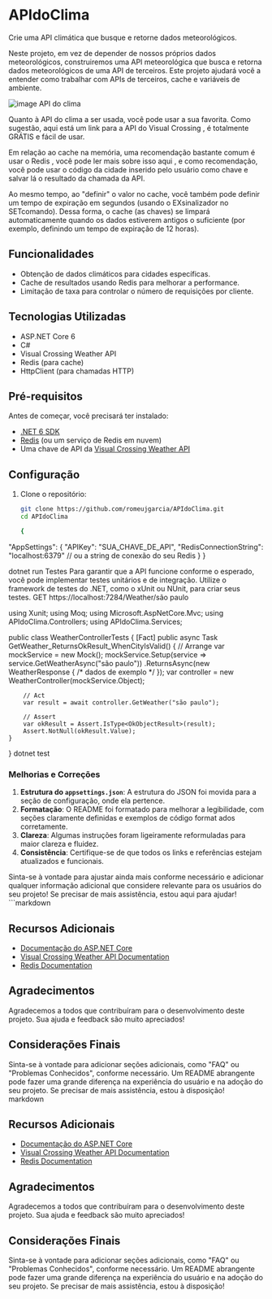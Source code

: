 # APIdoClima

Crie uma API climática que busque e retorne dados meteorológicos.

Neste projeto, em vez de depender de nossos próprios dados meteorológicos, construiremos uma API meteorológica que busca e retorna dados meteorológicos de uma API de terceiros. Este projeto ajudará você a entender como trabalhar com APIs de terceiros, cache e variáveis ​​de ambiente.


![image](https://github.com/user-attachments/assets/0cb14d65-7f35-4dad-919f-4ac62f1eaed5)
API do clima

Quanto à API do clima a ser usada, você pode usar a sua favorita. Como sugestão, aqui está um link para a API do Visual Crossing , é totalmente GRÁTIS e fácil de usar.

Em relação ao cache na memória, uma recomendação bastante comum é usar o Redis , você pode ler mais sobre isso aqui , e como recomendação, você pode usar o código da cidade inserido pelo usuário como chave e salvar lá o resultado da chamada da API.

Ao mesmo tempo, ao "definir" o valor no cache, você também pode definir um tempo de expiração em segundos (usando o EXsinalizador no SETcomando). Dessa forma, o cache (as chaves) se limpará automaticamente quando os dados estiverem antigos o suficiente (por exemplo, definindo um tempo de expiração de 12 horas).

## Funcionalidades

- Obtenção de dados climáticos para cidades específicas.
- Cache de resultados usando Redis para melhorar a performance.
- Limitação de taxa para controlar o número de requisições por cliente.

## Tecnologias Utilizadas

- ASP.NET Core 6
- C#
- Visual Crossing Weather API
- Redis (para cache)
- HttpClient (para chamadas HTTP)

## Pré-requisitos

Antes de começar, você precisará ter instalado:

- [.NET 6 SDK](https://dotnet.microsoft.com/download/dotnet/6.0)
- [Redis](https://redis.io/download) (ou um serviço de Redis em nuvem)
- Uma chave de API da [Visual Crossing Weather API](https://www.visualcrossing.com/weather-api)

## Configuração

1. Clone o repositório:

   ```bash
   git clone https://github.com/romeujgarcia/APIdoClima.git
   cd APIdoClima

   {
  "AppSettings": {
    "APIKey": "SUA_CHAVE_DE_API",
    "RedisConnectionString": "localhost:6379" // ou a string de conexão do seu Redis
  }
}

dotnet run
Testes
Para garantir que a API funcione conforme o esperado, você pode implementar testes unitários e de integração. Utilize o framework de testes do .NET, como o xUnit ou NUnit, para criar seus testes.
GET https://localhost:7284/Weather/são paulo

using Xunit;
using Moq;
using Microsoft.AspNetCore.Mvc;
using APIdoClima.Controllers;
using APIdoClima.Services;

public class WeatherControllerTests
{
    [Fact]
    public async Task GetWeather_ReturnsOkResult_WhenCityIsValid()
    {
        // Arrange
        var mockService = new Mock<IWeatherService>();
        mockService.Setup(service => service.GetWeatherAsync("são paulo"))
                   .ReturnsAsync(new WeatherResponse { /* dados de exemplo */ });
        var controller = new WeatherController(mockService.Object);

        // Act
        var result = await controller.GetWeather("são paulo");

        // Assert
        var okResult = Assert.IsType<OkObjectResult>(result);
        Assert.NotNull(okResult.Value);
    }
}
dotnet test

### Melhorias e Correções

1. **Estrutura do `appsettings.json`**: A estrutura do JSON foi movida para a seção de configuração, onde ela pertence.
2. **Formatação**: O README foi formatado para melhorar a legibilidade, com seções claramente definidas e exemplos de código format ados corretamente.
3. **Clareza**: Algumas instruções foram ligeiramente reformuladas para maior clareza e fluidez.
4. **Consistência**: Certifique-se de que todos os links e referências estejam atualizados e funcionais.

Sinta-se à vontade para ajustar ainda mais conforme necessário e adicionar qualquer informação adicional que considere relevante para os usuários do seu projeto! Se precisar de mais assistência, estou aqui para ajudar! ```markdown
## Recursos Adicionais

- [Documentação do ASP.NET Core](https://docs.microsoft.com/aspnet/core/?view=aspnetcore-6.0)
- [Visual Crossing Weather API Documentation](https://www.visualcrossing.com/resources/documentation/weather-api/)
- [Redis Documentation](https://redis.io/documentation)

## Agradecimentos

Agradecemos a todos que contribuíram para o desenvolvimento deste projeto. Sua ajuda e feedback são muito apreciados!

## Considerações Finais

Sinta-se à vontade para adicionar seções adicionais, como "FAQ" ou "Problemas Conhecidos", conforme necessário. Um README abrangente pode fazer uma grande diferença na experiência do usuário e na adoção do seu projeto. Se precisar de mais assistência, estou à disposição!
``` ```markdown
## Recursos Adicionais

- [Documentação do ASP.NET Core](https://docs.microsoft.com/aspnet/core/?view=aspnetcore-6.0)
- [Visual Crossing Weather API Documentation](https://www.visualcrossing.com/resources/documentation/weather-api/)
- [Redis Documentation](https://redis.io/documentation)

## Agradecimentos

Agradecemos a todos que contribuíram para o desenvolvimento deste projeto. Sua ajuda e feedback são muito apreciados!

## Considerações Finais

Sinta-se à vontade para adicionar seções adicionais, como "FAQ" ou "Problemas Conhecidos", conforme necessário. Um README abrangente pode fazer uma grande diferença na experiência do usuário e na adoção do seu projeto. Se precisar de mais assistência, estou à disposição!
